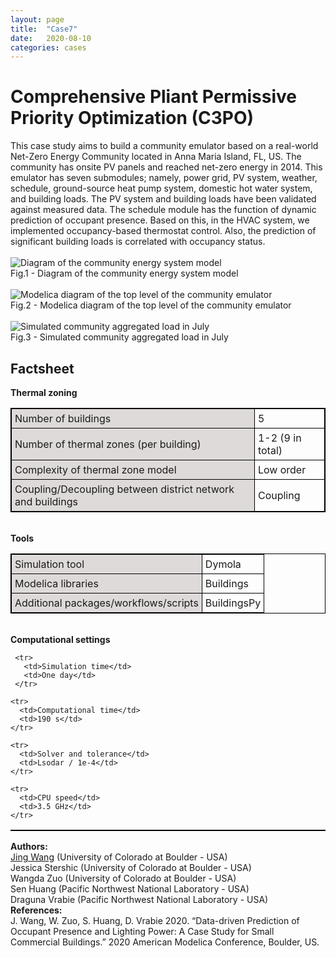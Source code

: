 ```yaml
---
layout: page
title:  "Case7"
date:   2020-08-10
categories: cases
---
```


<meta name="viewport" content="width=device-width, initial-scale=1">
<link rel="stylesheet" href="{{ site.url }}/assets/css/case1.css">



<div class="box">


<div class="title">
<h1>
Comprehensive Pliant Permissive Priority Optimization (C3PO)
</h1>
</div>

<div class="text">
This case study aims to build a community emulator based on a real-world Net-Zero Energy Community located in Anna Maria Island, FL, US. The community has onsite PV panels and reached net-zero energy in 2014. This emulator has seven submodules; namely, power grid, PV system, weather, schedule, ground-source heat pump system, domestic hot water system, and building loads. The PV system and building loads have been validated against measured data. The schedule module has the function of dynamic prediction of occupant presence. Based on this, in the HVAC system, we implemented occupancy-based thermostat control. Also, the prediction of significant building loads is correlated with occupancy status.
<br>
<br>
<div>
<img class="center_m" src="{{ site.url }}/assets/img/img_cs7a.png" alt="Diagram of the community energy system model">
<figcaption>Fig.1 - Diagram of the community energy system model</figcaption>
</div>
<br>
<div>
<img class="center" src="{{ site.url }}/assets/img/img_cs7b.png" alt="Modelica diagram of the top level of the community emulator">
<figcaption>Fig.2 - Modelica diagram of the top level of the community emulator</figcaption>
</div>
<br>
<div>
<img class="cente_b" src="{{ site.url }}/assets/img/img_cs7c.png" alt="Simulated community aggregated load in July ">
<figcaption>Fig.3 - Simulated community aggregated load in July </figcaption>
</div>

</div>

<div class="text">
<head>
<style>
table, th, td {
  border: 1px solid black;
  border-collapse: collapse;
}
th, td {
  padding: 5px;
}
th {
  text-align: left;
}
</style>
</head>
<body>

<h2>Factsheet</h2>


<table style="width:100%">
<b>Thermal zoning</b>
<colgroup>
   <col span="1" style="background-color:#DEDAD9">
 </colgroup>

  <tr>
    <td>Number of buildings</td>
    <td>5</td>
  </tr>

  <tr>
    <td>Number of thermal zones (per building)</td>
    <td>1-2 (9 in total)</td>
  </tr>

  <tr>
    <td>Complexity of thermal zone model</td>
    <td>Low order</td>
  </tr>

  <tr>
    <td>Coupling/Decoupling between district network and buildings</td>
    <td>Coupling</td>
  </tr>
</table>
<br>
  <table style="width:100%">
  <b>Tools</b>
  <colgroup>
     <col span="1" style="background-color:#DEDAD9">
   </colgroup>

   <tr>
     <td>Simulation tool</td>
     <td>Dymola</td>
   </tr>

  <tr>
    <td>Modelica libraries</td>
    <td>Buildings</td>
  </tr>

  <tr>
    <td>Additional packages/workflows/scripts</td>
    <td>BuildingsPy</td>
  </tr>
  </table>

  <br>
    <table style="width:100%">
    <b>Computational settings</b>
    <colgroup>
       <col span="1" style="background-color:#DEDAD9">
     </colgroup>

     <tr>
       <td>Simulation time</td>
       <td>One day</td>
     </tr>

    <tr>
      <td>Computational time</td>
      <td>190 s</td>
    </tr>

    <tr>
      <td>Solver and tolerance</td>
      <td>Lsodar / 1e-4</td>
    </tr>

    <tr>
      <td>CPU speed</td>
      <td>3.5 GHz</td>
    </tr>


</table>

</body>
</div>


<div class="subtitle">
<b>Authors:</b><br>
<a href="mailto:jing.wang@colorado.edu">Jing Wang</a> (University of Colorado at Boulder - USA)<br>
Jessica Stershic (University of Colorado at Boulder - USA)<br>
Wangda Zuo (University of Colorado at Boulder - USA)<br>
Sen Huang (Pacific Northwest National Laboratory - USA)<br>
Draguna Vrabie (Pacific Northwest National Laboratory - USA)
</div>

<div class="subtitle">
<b>References:</b><br>
J. Wang, W. Zuo, S. Huang, D. Vrabie 2020. “Data-driven Prediction of Occupant Presence and Lighting Power: A Case Study for Small Commercial Buildings.” 2020 American Modelica Conference, Boulder, US.


</div>

